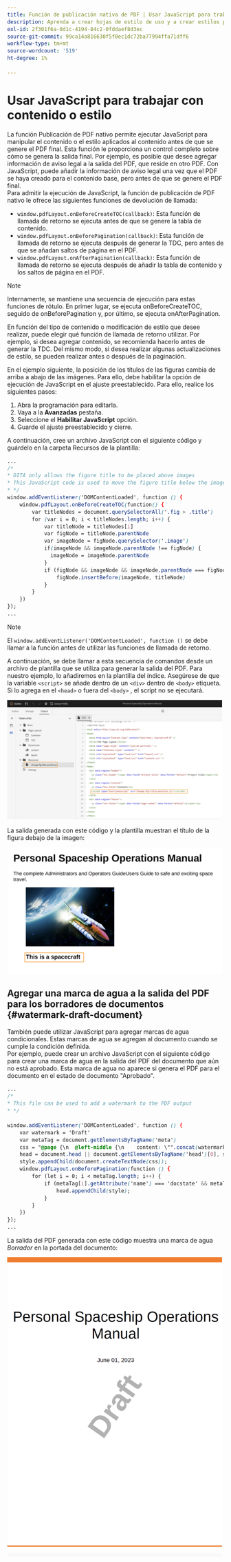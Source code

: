 ```yaml
---
title: Función de publicación nativa de PDF | Usar JavaScript para trabajar con contenido o estilo
description: Aprenda a crear hojas de estilo de uso y a crear estilos para el contenido.
exl-id: 2f301f6a-0d1c-4194-84c2-0fddaef8d3ec
source-git-commit: 99ca14a816630f5f0ec1dc72ba77994ffa71dff6
workflow-type: tm+mt
source-wordcount: '519'
ht-degree: 1%

---
```


# Usar JavaScript para trabajar con contenido o estilo

La función Publicación de PDF nativo permite ejecutar JavaScript para manipular el contenido o el estilo aplicados al contenido antes de que se genere el PDF final. Esta función le proporciona un control completo sobre cómo se genera la salida final. Por ejemplo, es posible que desee agregar información de aviso legal a la salida del PDF, que reside en otro PDF. Con JavaScript, puede añadir la información de aviso legal una vez que el PDF se haya creado para el contenido base, pero antes de que se genere el PDF final.\
Para admitir la ejecución de JavaScript, la función de publicación de PDF nativo le ofrece las siguientes funciones de devolución de llamada:

* `window.pdfLayout.onBeforeCreateTOC(callback)`: Esta función de llamada de retorno se ejecuta antes de que se genere la tabla de contenido.
* `window.pdfLayout.onBeforePagination(callback)`: Esta función de llamada de retorno se ejecuta después de generar la TDC, pero antes de que se añadan saltos de página en el PDF.
* `window.pdfLayout.onAfterPagination(callback)`: Esta función de llamada de retorno se ejecuta después de añadir la tabla de contenido y los saltos de página en el PDF.

>[!NOTE]
>
>Internamente, se mantiene una secuencia de ejecución para estas funciones de rótulo. En primer lugar, se ejecuta onBeforeCreateTOC, seguido de onBeforePagination y, por último, se ejecuta onAfterPagination.

En función del tipo de contenido o modificación de estilo que desee realizar, puede elegir qué función de llamada de retorno utilizar. Por ejemplo, si desea agregar contenido, se recomienda hacerlo antes de generar la TDC. Del mismo modo, si desea realizar algunas actualizaciones de estilo, se pueden realizar antes o después de la paginación.

En el ejemplo siguiente, la posición de los títulos de las figuras cambia de arriba a abajo de las imágenes. Para ello, debe habilitar la opción de ejecución de JavaScript en el ajuste preestablecido. Para ello, realice los siguientes pasos:

1. Abra la programación para editarla.
1. Vaya a la **Avanzadas** pestaña.
1. Seleccione el **Habilitar JavaScript** opción.
1. Guarde el ajuste preestablecido y cierre.

A continuación, cree un archivo JavaScript con el siguiente código y guárdelo en la carpeta Recursos de la plantilla:

```css
...
/*
* DITA only allows the figure title to be placed above images 
* This JavaScript code is used to move the figure title below the image
* */
window.addEventListener('DOMContentLoaded', function () {
    window.pdfLayout.onBeforeCreateTOC(function() {
        var titleNodes = document.querySelectorAll('.fig > .title')
        for (var i = 0; i < titleNodes.length; i++) {
            var titleNode = titleNodes[i]
            var figNode = titleNode.parentNode
            var imageNode = figNode.querySelector('.image')
            if(imageNode && imageNode.parentNode !== figNode) {
              imageNode = imageNode.parentNode
            }
            if (figNode && imageNode && imageNode.parentNode === figNode) {
                figNode.insertBefore(imageNode, titleNode)
            }
        }
    })
});
...
```

>[!NOTE]
>
>El `window.addEventListener('DOMContentLoaded', function ()` se debe llamar a la función antes de utilizar las funciones de llamada de retorno.

A continuación, se debe llamar a esta secuencia de comandos desde un archivo de plantilla que se utiliza para generar la salida del PDF. Para nuestro ejemplo, lo añadiremos en la plantilla del índice. Asegúrese de que la variable `<script>` se añade dentro de un `<div>` dentro de `<body>` etiqueta. Si lo agrega en el `<head>` o fuera del `<body>` , el script no se ejecutará.

<img src="./assets/js-added-resources-template.png" width="500">

La salida generada con este código y la plantilla muestran el título de la figura debajo de la imagen:

<img src="./assets/fig-title-below-image.png" width="500">

## Agregar una marca de agua a la salida del PDF para los borradores de documentos {#watermark-draft-document}

También puede utilizar JavaScript para agregar marcas de agua condicionales. Estas marcas de agua se agregan al documento cuando se cumple la condición definida.\
Por ejemplo, puede crear un archivo JavaScript con el siguiente código para crear una marca de agua en la salida del PDF del documento que aún no está aprobado. Esta marca de agua no aparece si genera el PDF para el documento en el estado de documento &quot;Aprobado&quot;.

```css
...
/*
* This file can be used to add a watermark to the PDF output
* */

window.addEventListener('DOMContentLoaded', function () {
    var watermark = 'Draft'
    var metaTag = document.getElementsByTagName('meta')
    css = "@page {\n  @left-middle {\n    content: \"".concat(watermark, "\";\n    z-index: 100;\n    font-family: sans-serif;\n    font-size: 80pt;\n    font-weight: bold;\n    color: gray(0, 0.3);\n    text-align: center;\n    transform: rotate(-54.7deg);\n    position: absolute;\n    left: 0;\n    top: 0;\n    width: 100%;\n    height: 100%;\n  }\n}")
    head = document.head || document.getElementsByTagName('head')[0], style = document.createElement('style');
    style.appendChild(document.createTextNode(css));
    window.pdfLayout.onBeforePagination(function () {
        for (let i = 0; i < metaTag.length; i++) {
            if (metaTag[i].getAttribute('name') === 'docstate' && metaTag[i].getAttribute('value') !== 'Approved') {
                head.appendChild(style);
            }
        }
    })
});
...
```

La salida del PDF generada con este código muestra una marca de agua *Borrador* en la portada del documento:

<img src="./assets/draft-watermark.png" width="500">
